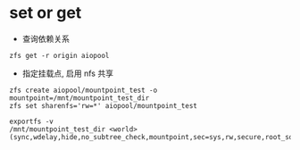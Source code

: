 # set or get


- 查询依赖关系
```shell
zfs get -r origin aiopool
```

- 指定挂载点, 启用 nfs 共享
```shell
zfs create aiopool/mountpoint_test -o mountpoint=/mnt/mountpoint_test_dir
zfs set sharenfs='rw=*' aiopool/mountpoint_test

exportfs -v
/mnt/mountpoint_test_dir <world>(sync,wdelay,hide,no_subtree_check,mountpoint,sec=sys,rw,secure,root_squash,no_all_squash)
```
